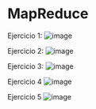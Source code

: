 # MapReduce

Ejercicio 1:
![image](https://user-images.githubusercontent.com/104780352/206933641-3c468fcf-4197-48cd-a36c-f929d5ff7413.png)


Ejercicio 2:
![image](https://user-images.githubusercontent.com/104780352/206933621-016cc200-9eaa-444a-879a-92fd5a03b9ba.png)


Ejercicio 3:
![image](https://user-images.githubusercontent.com/104780352/206933591-449cdcac-78dc-4082-a4a0-2e565e34069d.png)


Ejercicio 4
![image](https://user-images.githubusercontent.com/104780352/206933583-8b737758-0e6c-4820-aafa-d17ad52a8395.png)

Ejercicio 5
![image](https://user-images.githubusercontent.com/104780352/206933604-42ca0276-3b03-42b1-a04e-ff9d26ad21ec.png)

